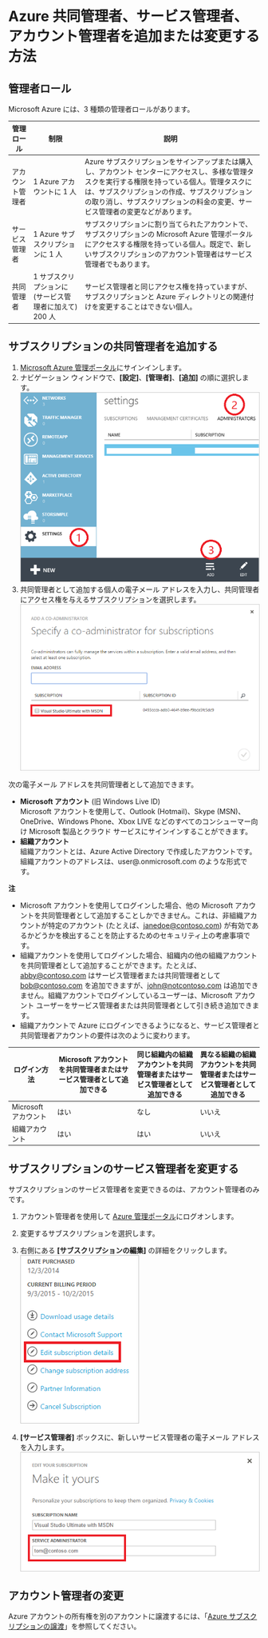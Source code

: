 <properties
	pageTitle="Azure 共同管理者、サービス管理者、アカウント管理者を追加または変更する方法 | Microsoft Azure"
	description="Azure 共同管理者、サービス管理者、アカウント管理者を追加または変更する方法について説明します"
	services="billing"
	documentationCenter=""
	authors="genlin"
	manager="jarrettr"
	editor="meerak"
	tags="billing"
	/>

<tags
	ms.service="billing"
	ms.workload="na"
	ms.tgt_pltfrm="na"
	ms.devlang="na"
	ms.topic="article"
	ms.date="11/11/2015"
	ms.author="genli"/>

# Azure 共同管理者、サービス管理者、アカウント管理者を追加または変更する方法
## 管理者ロール

Microsoft Azure には、3 種類の管理者ロールがあります。

| 管理ロール | 制限 | 説明
| ------------- | ------------- |---------------|
|アカウント管理者 | 1 Azure アカウントに 1 人 |Azure サブスクリプションをサインアップまたは購入し、アカウント センターにアクセスし、多様な管理タスクを実行する権限を持っている個人。管理タスクには、サブスクリプションの作成、サブスクリプションの取り消し、サブスクリプションの料金の変更、サービス管理者の変更などがあります。
| サービス管理者 | 1 Azure サブスクリプションに 1 人 |サブスクリプションに割り当てられたアカウントで、サブスクリプションの Microsoft Azure 管理ポータルにアクセスする権限を持っている個人。既定で、新しいサブスクリプションのアカウント管理者はサービス管理者でもあります。|
|共同管理者|1 サブスクリプションに (サービス管理者に加えて) 200 人|サービス管理者と同じアクセス権を持っていますが、サブスクリプションと Azure ディレクトリとの関連付けを変更することはできない個人。|

## サブスクリプションの共同管理者を追加する
1. [Microsoft Azure 管理ポータル](https://manage.windowsazure.com/)にサインインします。
2. ナビゲーション ウィンドウで、**[設定]**、**[管理者]**、**[追加]** の順に選択します。</br>![addcodmin](./media/billing-add-change-azure-subscription-administrator/addcoadmin.png)
3. 共同管理者として追加する個人の電子メール アドレスを入力し、共同管理者にアクセス権を与えるサブスクリプションを選択します。</br>![addcoadmin2](./media/billing-add-change-azure-subscription-administrator/addcoadmin2.png)</br>

次の電子メール アドレスを共同管理者として追加できます。

* **Microsoft アカウント** (旧 Windows Live ID) </br> Microsoft アカウントを使用して、Outlook (Hotmail)、Skype (MSN)、OneDrive、Windows Phone、Xbox LIVE などのすべてのコンシューマー向け Microsoft 製品とクラウド サービスにサインインすることができます。
* **組織アカウント**</br> 組織アカウントとは、Azure Active Directory で作成したアカウントです。組織アカウントのアドレスは、user@<your domain>.onmicrosoft.com のような形式です。

**注**

 * Microsoft アカウントを使用してログインした場合、他の Microsoft アカウントを共同管理者として追加することしかできません。これは、非組織アカウントが特定のアカウント (たとえば、janedoe@contoso.com) が有効であるかどうかを検出することを防止するためのセキュリティ上の考慮事項です。
 * 組織アカウントを使用してログインした場合、組織内の他の組織アカウントを共同管理者として追加することができます。たとえば、abby@contoso.com はサービス管理者または共同管理者として bob@contoso.com を追加できますが、john@notcontoso.com は追加できません。組織アカウントでログインしているユーザーは、Microsoft アカウント ユーザーをサービス管理者または共同管理者として引き続き追加できます。
 * 組織アカウントで Azure にログインできるようになると、サービス管理者と共同管理者アカウントの要件は次のように変わります。

| ログイン方法| Microsoft アカウントを共同管理者またはサービス管理者として追加できる |同じ組織内の組織アカウントを共同管理者またはサービス管理者として追加できる |異なる組織の組織アカウントを共同管理者またはサービス管理者として追加できる
| ------------- | ------------- |---------------|---------------|
|Microsoft アカウント |はい|なし|いいえ|
|組織アカウント|はい|はい|いいえ|

## サブスクリプションのサービス管理者を変更する
サブスクリプションのサービス管理者を変更できるのは、アカウント管理者のみです。

1. アカウント管理者を使用して [Azure 管理ポータル](https://account.windowsazure.com/subscriptions)にログオンします。
2. 変更するサブスクリプションを選択します。
3. 右側にある **[サブスクリプションの編集]** の詳細をクリックします。</br>![editsub](./media/billing-add-change-azure-subscription-administrator/editsub.png)

4. **[サービス管理者]** ボックスに、新しいサービス管理者の電子メール アドレスを入力します。![changeSA](./media/billing-add-change-azure-subscription-administrator/changeSA.png)

## アカウント管理者の変更

Azure アカウントの所有権を別のアカウントに譲渡するには、「[Azure サブスクリプションの譲渡](../billing-subscription-transfer.md)」を参照してください。

<!---HONumber=Nov15_HO3-->